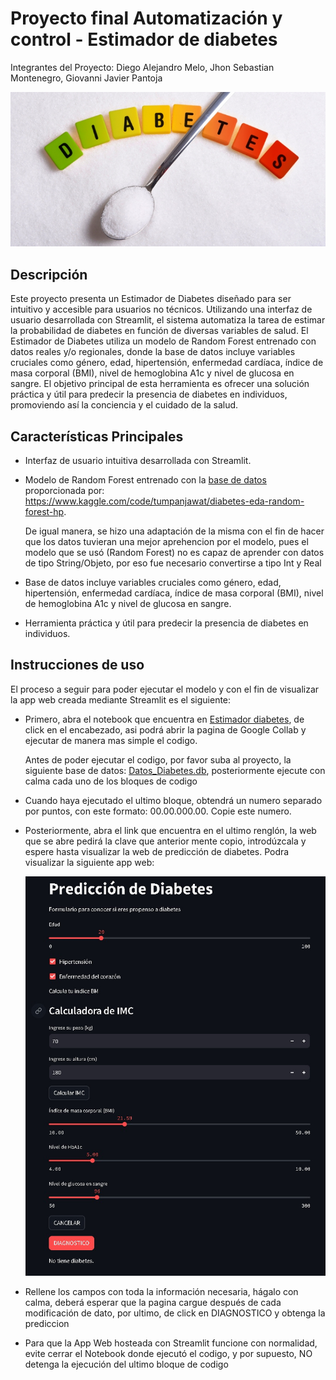 # Proyecto final Automatización y control - Estimador de diabetes
Integrantes del Proyecto: Diego Alejandro Melo, Jhon Sebastian Montenegro, Giovanni Javier Pantoja 


![Imagen1|](https://github.com/GiovanniPantoja12/Proyecto-final-Automatizaci-n-y-control/blob/c3480a8ede60a4f653d19cd9df0ad49f3a8d48fb/Imagenes/dest-prediabetes.jpg)

## Descripción

Este proyecto presenta un Estimador de Diabetes diseñado para ser intuitivo y accesible para usuarios no técnicos. Utilizando una interfaz de usuario desarrollada con Streamlit, el sistema automatiza la tarea de estimar la probabilidad de diabetes en función de diversas variables de salud. El Estimador de Diabetes utiliza un modelo de Random Forest entrenado con datos reales y/o regionales, donde la base de datos incluye variables cruciales como género, edad, hipertensión, enfermedad cardíaca, índice de masa corporal (BMI), nivel de hemoglobina A1c y nivel de glucosa en sangre. El objetivo principal de esta herramienta es ofrecer una solución práctica y útil para predecir la presencia de diabetes en individuos, promoviendo así la conciencia y el cuidado de la salud.

## Características Principales

- Interfaz de usuario intuitiva desarrollada con Streamlit.
- Modelo de Random Forest entrenado con la [base de datos](https://github.com/GiovanniPantoja12/Proyecto-final-Automatizaci-n-y-control/blob/6606ba163bcdecdb9089399ea656332d5b9a021b/Base%20de%20datos/Datos_Diabetes.db)  proporcionada por: https://www.kaggle.com/code/tumpanjawat/diabetes-eda-random-forest-hp.
  
  De igual manera, se hizo una adaptación de la misma con el fin de hacer que los datos tuvieran una mejor aprehencion por el modelo, pues el modelo que se usó (Random Forest) no es capaz de aprender con datos de tipo String/Objeto, por eso fue necesario convertirse a tipo Int y Real
- Base de datos incluye variables cruciales como género, edad, hipertensión, enfermedad cardíaca, índice de masa corporal (BMI), nivel de hemoglobina A1c y nivel de glucosa en sangre.
- Herramienta práctica y útil para predecir la presencia de diabetes en individuos.

## Instrucciones de uso

El proceso a seguir para poder ejecutar el modelo y con el fin de visualizar la app web creada mediante Streamlit es el siguiente:


- Primero, abra el notebook que encuentra en [Estimador diabetes](https://github.com/GiovanniPantoja12/Proyecto-final-Automatizaci-n-y-control/blob/1df381cdace06af1c9e6eeafca97460a92cf7f79/Estimador%20diabetes/Estimador_Diabetes_st.ipynb), de click en el encabezado, asi podrá abrir la pagina de Google Collab y ejecutar de manera mas simple el codigo.

  Antes de poder ejecutar el codigo, por favor suba al proyecto, la siguiente base de datos: [Datos_Diabetes.db](https://github.com/GiovanniPantoja12/Proyecto-final-Automatizaci-n-y-control/blob/6606ba163bcdecdb9089399ea656332d5b9a021b/Base%20de%20datos/Datos_Diabetes.db), posteriormente ejecute con calma cada uno de los bloques de codigo

- Cuando haya ejecutado el ultimo bloque, obtendrá un numero separado por puntos, con este formato: 00.00.000.00. Copie este numero. 

- Posteriormente, abra el link que encuentra en el ultimo renglón, la web que se abre pedirá la clave que anterior mente copio, introdúzcala y espere hasta visualizar la web de predicción de diabetes. Podra visualizar la siguiente app web:

  ![Imagen2|](https://github.com/GiovanniPantoja12/Proyecto-final-Automatizaci-n-y-control/blob/278a21d5bb82b512bf470cc0a84e9e007fccd0a5/Imagenes/Pagina.jpeg)

- Rellene los campos con toda la información necesaria, hágalo con calma, deberá esperar que la pagina cargue después de cada modificación de dato, por ultimo, de click en DIAGNOSTICO y obtenga la prediccion

- Para que la App Web hosteada con Streamlit funcione con normalidad, evite cerrar el Notebook donde ejecutó el codigo, y por supuesto, NO detenga la ejecución del ultimo bloque de codigo


